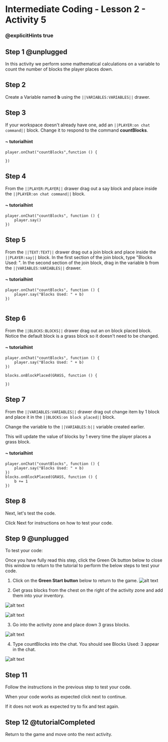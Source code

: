 # Intermediate Coding - Lesson 2 - Activity 5

### @explicitHints true

## Step 1 @unplugged
In this activity we perform some mathematical calculations on a variable to count the number of blocks the player places down. 


## Step 2
Create a Variable named **b** using the ``||VARIABLES:VARIABLES||`` drawer.

## Step 3
If your workspace doesn't already have one, add an ``||PLAYER:on chat command||`` block. 
Change it to respond to the command **countBlocks**.

#### ~ tutorialhint
```blocks 
player.onChat("countBlocks",function () {
	
})

```

## Step 4
From the ``||PLAYER:PLAYER||`` drawer drag out a say block and place inside the ``||PLAYER:on chat command||`` block.


#### ~ tutorialhint
```blocks 
player.onChat("countBlocks", function () {
    player.say()
})

```
## Step 5
From the ``||TEXT:TEXT||`` drawer drag out a join block and place inside the ``||PLAYER:say||`` block.
In the first section of the join block, type "Blocks Used: ". 
In the second section of the join block, drag in the variable b from the ``||VARIABLES:VARIABLES||`` drawer.

#### ~ tutorialhint
```blocks 
player.onChat("countBlocks", function () {
    player.say("Blocks Used: " + b)
})


```

## Step 6
From the ``||BLOCKS:BLOCKS||`` drawer drag out an on block placed block. 
Notice the default block is a grass block so it doesn't need to be changed. 

#### ~ tutorialhint
```blocks 
player.onChat("countBlocks", function () {
    player.say("Blocks Used: " + b)
})

blocks.onBlockPlaced(GRASS, function () {
    
})
```

## Step 7
From the ``||VARIABLES:VARIABLES||`` drawer drag out change item by 1 block and place it in the ``||BLOCKS:on block placed||`` block.

Change the variable to the ``||VARIABLES:b||`` variable created earlier.

This will update the value of blocks by 1 every time the player places a grass block.

#### ~ tutorialhint
```blocks 
player.onChat("countBlocks", function () {
    player.say("Blocks Used: " + b)
})
blocks.onBlockPlaced(GRASS, function () {
    b += 1
})

```



## Step 8
Next, let's test the code.

Click Next for instructions on how to test your code.

## Step 9 @unplugged
To test your code:

Once you have fully read this step, click the Green Ok button below to close this window to return to the tutorial to perform the below steps to test your code.

1. Click on the **Green Start button** below to return to the game.
![alt text](https://intermediatev3.codingcredentials.com/Lesson2/2.1.1/images/2.jpg?raw=true "Start")


2. Get grass blocks from the chest on the right of the activity zone and add them into your inventory. 

![alt text](https://intermediatev3.codingcredentials.com/Lesson2/2.3.1/images/6.jpg?raw=true "Chest")


![alt text](https://intermediatev3.codingcredentials.com/Lesson2/2.3.1/images/7.PNG?raw=true "Start")



3. Go into the activity zone and place down 3 grass blocks. 

![alt text](https://intermediatev3.codingcredentials.com/Lesson2/2.3.1/images/8.jpg?raw=true "Start")



4. Type countBlocks into the chat. You should see Blocks Used: 3 appear in the chat. 

![alt text](https://intermediatev3.codingcredentials.com/Lesson2/2.3.1/images/9.jpg?raw=true "Start")


## Step 11
Follow the instructions in the previous step to test your code.

When your code works as expected click next to continue.

If it does not work as expected try to fix and test again.

## Step 12 @tutorialCompleted
Return to the game and move onto the next activity.